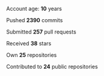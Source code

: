 Account age: **10** years

Pushed **2390** commits

Submitted **257** pull requests

Received **38** stars

Own **25** repositories

Contributed to **24** public repositories
